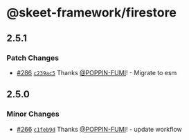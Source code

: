 # @skeet-framework/firestore

## 2.5.1

### Patch Changes

- [#286](https://github.com/elsoul/skeet/pull/286) [`c239ac5`](https://github.com/elsoul/skeet/commit/c239ac5a71735d0ce57d1d6a5e6ca6110bcf56f8) Thanks [@POPPIN-FUMI](https://github.com/POPPIN-FUMI)! - Migrate to esm

## 2.5.0

### Minor Changes

- [#266](https://github.com/elsoul/skeet/pull/266) [`c1feb9d`](https://github.com/elsoul/skeet/commit/c1feb9d3397d119e5a0f574770c22a4d9a8e41ad) Thanks [@POPPIN-FUMI](https://github.com/POPPIN-FUMI)! - update workflow
